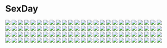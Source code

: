 # SexDay
![](https://konachan.com/jpeg/d30212c2a0dec0ec863f6a2c96975f24/Konachan.com%20-%20220170%20alice_margatroid%20cha_goma%20kirisame_marisa%20touhou.jpg)
![](https://konachan.com/image/b56eac11f1aec61ac79893a8b90a4a95/Konachan.com%20-%20155742%20all_male%20crown%20japanese_clothes%20kagamine_len%20male%20orio_%28oriririri%29%20vocaloid.jpg)
![](https://konachan.com/image/b72c66538a7c34ba3d8ec3a95e514380/Konachan.com%20-%2021916%20amamiya_manami%20gakuen_utopia_manabi_straight%20inamori_mika%20mikan%20swimsuit%20uehara_mutsuki.jpg)
![](https://konachan.com/jpeg/0101c03120cc9296bc6021a6b7a0c6f7/Konachan.com%20-%20295924%202girls%20aliasing%20ass%20barefoot%20bikini%20blush%20breasts%20cleavage%20clouds%20gray_hair%20horns%20hug%20original%20red_hair%20shoujo_ai%20sky%20swimsuit%20tail%20watermark.jpg)
![](https://konachan.com/image/aef7ebda8fe06b7d3909fa5924551499/Konachan.com%20-%20211551%20anthropomorphism%20ass%20cameltoe%20kantai_collection%20long_hair%20panties%20pantyhose%20takayama_chihiro%20underwear%20white%20white_hair%20yellow_eyes.jpg)
![](https://konachan.com/image/a365bf0ac1922f31538b22fe457ae76b/Konachan.com%20-%20265865%20black_hair%20bra%20breasts%20cameltoe%20choker%20garter_belt%20long_hair%20navel%20nipples%20noire%20pack_er_5%20panties%20red_eyes%20stockings%20thighhighs%20twintails%20underwear.jpg)
![](https://konachan.com/image/d03f0cf63878cf73170d6b121ad43231/Konachan.com%20-%20271820%20brown_eyes%20brown_hair%20close%20clouds%20gym_uniform%20kneehighs%20original%20pairan%20short_hair%20shorts%20sky%20socks%20tree%20twintails.jpg)
![](https://konachan.com/image/c32c9d5989169eac0f89361595cdc171/Konachan.com%20-%20301207%20aircraft%20azur_lane%20breasts%20brown_hair%20clouds%20exlic%20flowers%20foxgirl%20gloves%20long_hair%20nipples%20no_bra%20petals%20red_eyes%20sky%20tail%20thighhighs%20water%20watermark.jpg)
![](https://konachan.com/jpeg/e233d21646154db0e33091d670884937/Konachan.com%20-%20228435%20dress%20flowers%20headband%20idolmaster%20idolmaster_cinderella_girls%20idolmaster_cinderella_girls_starlight_stage%20nishinomiya_suzu%20petals%20sakuma_mayu%20sunset.jpg)
![](https://konachan.com/image/c1fe22a8cee0439487182fae23c2773e/Konachan.com%20-%2068139%20aqua_eyes%20aqua_hair%20hatsune_miku%20headphones%20ouse_tsukusu%20panties%20petals%20thighhighs%20twintails%20underwear%20vocaloid%20world_is_mine_%28vocaloid%29.jpg)
![](https://konachan.com/image/dc36d6be241a57548e734e153b1515e2/Konachan.com%20-%20282573%20animal_ears%20bikini%20blush%20breasts%20cosplay%20fang%20fate_%28series%29%20navel%20pink_hair%20purple_eyes%20short_hair%20swimsuit%20tail%20thighhighs%20wolfgirl%20yumaomi.jpg)
![](https://konachan.com/image/a7260c3d72bf625d407b85b04efaf480/Konachan.com%20-%20118282%20blush%20brown_hair%20long_hair%20matsumoto_rise%20red_eyes%20school_uniform%20yuru_yuri.jpg)
![](https://konachan.com/jpeg/71c126e5cdaf8c802b7eb4753d86e8dd/Konachan.com%20-%20267953%20anus%20ass%20barefoot%20beach%20blue_eyes%20breasts%20brown_hair%20close%20headband%20long_hair%20nipples%20nude%20pussy%20senran_kagura%20twintails%20uncensored%20water.jpg)
![](https://konachan.com/image/64e772f4d34946d2c7824485b4da70bf/Konachan.com%20-%2089811%20dress%20flowers%20mtyy%20pink_eyes%20rozen_maiden%20suigintou%20sword%20weapon%20wings.jpg)
![](https://konachan.com/image/13e5c146d70b74dda03bf5aba6837ffe/Konachan.com%20-%20263046%202girls%20blush%20hatsune_miku%20ia%20pentagon_%28railgun_ky1206%29%20vocaloid.jpg)
![](https://konachan.com/image/c498cb0f72967c37db2c3610b5afbed5/Konachan.com%20-%2074228%20animal_ears%20aqua_eyes%20blonde_hair%20blue_eyes%20brown_hair%20catgirl%20kiriya_nozomi%20long_hair%20purple_hair%20school_uniform%20serizawa_fumino%20umenomori_chise.jpg)
![](https://konachan.com/image/506c21648cf2adcfd74242eaa6d7890d/Konachan.com%20-%20263232%20anus%20aqua_eyes%20bed%20blue_hair%20blush%20breasts%20censored%20huyumitsu%20long_hair%20nipples%20nude%20original%20pussy_juice%20thighhighs.jpg)
![](https://konachan.com/image/04db830ca436e5cea2c1fce06d0f90f5/Konachan.com%20-%2063258%20animal_ears%20hanna_rudel%20shimada_fumikane%20strike_witches%20tail.jpg)
![](https://konachan.com/image/9af919f0dc61f21227a5a05cacd5fd03/Konachan.com%20-%20299917%20animal_ears%20blush%20bondage%20breasts%20chain%20collar%20damao_yu%20goggles%20gray_hair%20reflection%20short_hair%20thighhighs.jpg)
![](https://konachan.com/image/5c41bfa70fd84bc83ab51e5136bf0a6e/Konachan.com%20-%20224072%202girls%20ashida_%285232334%29%20blush%20brown_hair%20building%20flowers%20grass%20long_hair%20original%20rose.jpg)
![](https://konachan.com/image/e4bc9281012178899466e452bf58418c/Konachan.com%20-%2037910%20blush%20rain%20water%20wreathlit_noel%20yoake_mae_yori_ruri_iro_na.jpg)
![](https://konachan.com/image/160681f22590545a965847d04be90105/Konachan.com%20-%20169489%20anus%20blush%20breasts%20brown_hair%20long_hair%20mikamin%20nipples%20original%20purple_eyes%20pussy%20school_uniform%20shirt_lift%20spread_pussy%20thighhighs%20uncensored.jpg)
![](https://konachan.com/jpeg/eaf523620701a18250971677c6d0836e/Konachan.com%20-%2046549%20hatsune_miku%20indico_lite%20mitha%20skirt%20tagme%20tie%20twintails%20vocaloid.jpg)
![](https://konachan.com/jpeg/454926e9d1e955e9f8a41e01cf39d4c2/Konachan.com%20-%20272821%202girls%20animal%20bat%20bell%20blush%20boots%20bow%20candy%20cat%20catgirl%20collar%20cosplay%20cross%20fang%20food%20gloves%20hat%20headband%20kurot%20loli%20navel%20shorts%20skirt%20tail.jpg)
![](https://konachan.com/image/4de9453329a0a94584a4de308b730364/Konachan.com%20-%2057257%20ga_geijutsuka_art_design_class%20noda_miki.jpg)
![](https://konachan.com/image/e0a164bd2517410b5ec34af77b1e7a56/Konachan.com%20-%20274670%202girls%20blonde_hair%20blush%20braids%20breasts%20choker%20green_eyes%20honda_naoki%20hug%20long_hair%20nude%20original%20pointed_ears%20ponytail%20wet%20yuri.jpg)
![](https://konachan.com/image/91c542b98ba16d16e99eb68a5adda500/Konachan.com%20-%2030892%20tsukuyomi_moon_phase.jpg)
![](https://konachan.com/jpeg/f96d72d22bc1c5a05eb79f5c5a2f903c/Konachan.com%20-%20257158%20ass%20bell%20blush%20breasts%20christmas%20elbow_gloves%20gloves%20no_bra%20original%20ponytail%20red_eyes%20short_hair%20sideboob%20tail%20thighhighs%20waero%20white_hair.jpg)
![](https://konachan.com/jpeg/d38525face0b3fb31e2ee7ea10df31b9/Konachan.com%20-%2031199%20barefoot%20breasts%20censored%20cum%20game_cg%20lyrical_lyric%20marmalade%20mikeou%20nipples%20nude%20sex%20twintails.jpg)
![](https://konachan.com/image/5e5eeddfa99a4d42276c3f6b430499bd/Konachan.com%20-%20113727%20brown_hair%20couch%20kagetuki%20long_hair%20makise_kurisu%20pantyhose%20purple_eyes%20shirt%20shorts%20steins%3Bgate.jpg)
![](https://konachan.com/image/91c23c182c350f80a137b95030e4a9ca/Konachan.com%20-%2070001%20blonde_hair%20blush%20boots%20breasts%20censored%20cum%20hagane7728%20hat%20kirisame_marisa%20long_hair%20nipples%20nude%20panties%20touhou%20underwear%20witch%20yellow_eyes.jpg)
![](https://konachan.com/image/66a1a840c825f54086c94694f564c5ca/Konachan.com%20-%2035268%20adumi_tohru%20howl%20howl%27s_moving_castle%20male%20sophie_hatter.jpg)
![](https://konachan.com/image/29ac9e01af7c94a89f4e171edd0ac6f7/Konachan.com%20-%20129485%20close%20hatsune_miku%20headphones%20mamakari%20vocaloid.jpg)
![](https://konachan.com/image/1002dd75c2f51eb6ca946c9afadf9122/Konachan.com%20-%20228518%20bow_%28weapon%29%20braids%20dress%20guweiz%20night%20petals%20summer_dress%20water%20waterfall%20watermark%20weapon%20wet.jpg)
![](https://konachan.com/jpeg/194cff7eb95add57b013a2337827435d/Konachan.com%20-%20129435%20beach%20blue_hair%20dexp%20elsword%20eve_%28elsword%29%20loli%20panties%20thighhighs%20underwear.jpg)
![](https://konachan.com/image/e8b50b14178c843a57471cb010db7c05/Konachan.com%20-%20122144%20asahina_mikuru%20breasts%20dfer%20nipples%20pussy%20spread_legs%20suzumiya_haruhi_no_yuutsu%20uncensored.jpg)
![](https://konachan.com/jpeg/a243f940bc37d79d5fca82b830177695/Konachan.com%20-%20280820%202girls%20blonde_hair%20blush%20breast_grab%20breasts%20cleavage%20green_eyes%20headband%20hug%20iowa_%28kancolle%29%20long_hair%20pallad%20shoujo_ai%20skirt%20thighhighs.jpg)
![](https://konachan.com/image/608ab68ee471b4aec8bbb841b3494a3d/Konachan.com%20-%20284636%20brown_eyes%20brown_hair%20cozy%20cropped%20drink%20hat%20long_hair%20original%20ponytail%20white.jpg)
![](https://konachan.com/image/a9c8f207ce12acd21958911af09100e9/Konachan.com%20-%2063387%20favorite%20game_cg%20hoshizora_no_memoria%20tagme.jpg)
![](https://konachan.com/jpeg/d4db7f3f679c9f98df3d4a52693fc677/Konachan.com%20-%20188272%20ashishun%20ass%20ass_grab%20blonde_hair%20bra%20breasts%20cameltoe%20cleavage%20dress%20game_cg%20kanna_kana%20kokonoka%20marmalade%20panties%20purple_eyes%20short_hair%20underwear.jpg)
![](https://konachan.com/image/3a359842a9bee54fb357a8dbda58447b/Konachan.com%20-%2018096%20shinigami_no_ballad%20sky%20sunset%20water.jpg)
![](https://konachan.com/jpeg/c085c76e07f8548d85f3d86e635911a2/Konachan.com%20-%20286365%202girls%20animal_ears%20blush%20breasts%20brown_eyes%20brown_hair%20cleavage%20cropped%20foxgirl%20headdress%20long_hair%20maid%20mirror%20pink_hair%20tail%20waifu2x%20white%20yaguo.jpg)
![](https://konachan.com/jpeg/c4dbb5ae5f8c29be16df89aaacd3f3c8/Konachan.com%20-%20167407%20blue_hair%20blush%20braids%20clouds%20game_cg%20green_eyes%20hearts_%28company%29%20long_hair%20natsume_eri%20purple_hair%20school_uniform%20sunset%20water%20winifred_d_land.jpg)
![](https://konachan.com/image/596fe9809271f74c1a1ef587bf015e37/Konachan.com%20-%20255903%20blonde_hair%20blush%20breasts%20gloves%20imachireki%20long_hair%20nipples%20no_bra%20panties%20pussy_juice%20shirt_lift%20skirt%20thighhighs%20underwear%20yellow_eyes.jpg)
![](https://konachan.com/image/f68de0426ae68b26f202a15d230a800d/Konachan.com%20-%2056063%20blonde_hair%20blush%20brown_hair%20hakurei_reimu%20hat%20japanese_clothes%20kirisame_marisa%20long_hair%20miko%20panties%20touhou%20underwear%20witch.jpg)
![](https://konachan.com/image/7b5f37782a744687e7f352677e11703e/Konachan.com%20-%20211815%20emily_stewart%20idolmaster%20idolmaster_million_live%21%20ima_%28lm_ew%29.jpg)
![](https://konachan.com/image/54cdc266ef9e9b503cb057a924add923/Konachan.com%20-%2079126%20blazblue%20blonde_hair%20green_eyes%20gun%20noel_vermillion%20panties%20underwear%20weapon.jpg)
![](https://konachan.com/jpeg/db6c1f9e174a94afd80a4c4cb6ad407b/Konachan.com%20-%20246122%20bandaid%20bell%20bicycle%20bow%20braids%20breasts%20close%20dress%20drink%20glasses%20gloves%20group%20loli%20male%20mordred%20necklace%20ponytail%20ribbons%20saber%20shorts%20skirt%20tie%20tree.jpg)
![](https://konachan.com/image/7754da695e5a7af82e06a31001bd4def/Konachan.com%20-%2020382%20gun%20gunslinger_girl%20triela%20weapon.jpg)
![](https://konachan.com/image/bacf4a5175ae150b62240f90ed79a138/Konachan.com%20-%20268152%20animal_ears%20ass%20barefoot%20breasts%20cleavage%20dress%20jpeg_artifacts%20mikawa_sansen%20original%20panties%20thighhighs%20underwear.jpg)
![](https://konachan.com/image/a034045afb41988956185207b5d5cbee/Konachan.com%20-%20266210%20ball%20beach%20bikini%20blonde_hair%20blue_eyes%20blush%20breasts%20cleavage%20clouds%20ezoshika%20long_hair%20navel%20orange_hair%20original%20sky%20swimsuit%20underboob.jpg)
![](https://konachan.com/image/5da121ee4c5995a356b111e8f50c21dc/Konachan.com%20-%2028644%20blue_hair%20blush%20censored%20chu_x_chu%20penis%20pussy%20pussy_juice%20red_eyes%20sex.jpg)
![](https://konachan.com/jpeg/d3acfcea1ff42f367e5d41e576ddc1b0/Konachan.com%20-%20206566%20bed%20blonde_hair%20chuablesoft%20fang%20game_cg%20green_eyes%20komachi_mahiru%20loli%20long_hair%20nude%20tagme_%28artist%29%20watashi_ga_suki_nara_%22suki%22_tte_itte%21.jpg)
![](https://konachan.com/image/b939241097353c813b58eeaa74bf644c/Konachan.com%20-%2015095%20fushigi_no_umi_no_nadia%20nadia.jpg)
![](https://konachan.com/image/6c04e61b65a6f304192a2b2dab383744/Konachan.com%20-%20155887%20nerine%20pointed_ears%20shuffle.jpg)
![](https://konachan.com/jpeg/b1ef342069415b43776f891d1b37e52d/Konachan.com%20-%20201605%20animal%20arihara_%28arhr%29%20bird%20breasts%20choker%20cleavage%20dress%20feathers%20gloves%20green_eyes%20long_hair%20night%20purple_hair%20stars%20tiara%20toujou_nozomi%20wristwear.jpg)
![](https://konachan.com/jpeg/b142f159d97192fc03e2dc6a3934d385/Konachan.com%20-%20184013%20bikini%20blush%20breast_hold%20breasts%20cleavage%20clochette%20game_cg%20hoshizaki_ouka%20long_hair%20oshiki_hitoshi%20sakigake_generation%20swimsuit.jpg)
![](https://konachan.com/jpeg/1c3ef41176f62195c2266c15a621c875/Konachan.com%20-%20181966%20blonde_hair%20green_eyes%20long_hair%20maryquant%20original%20wink.jpg)
![](https://konachan.com/image/8583c9c5d29dd7c1689eae01bc36b58d/Konachan.com%20-%20165955%20anthropomorphism%20breasts%20harano%20kantai_collection%20long_hair%20navel%20polychromatic%20red_eyes%20southern_ocean_war_hime%20topless%20twintails%20white_hair.jpg)
![](https://konachan.com/image/6a04b5be6b2df031c1794231d6aa6703/Konachan.com%20-%2029602%20japanese_clothes%20kimono%20mitsumi_misato%20original%20tagme.jpg)
![](https://konachan.com/jpeg/80095cd5be6eb5ccc8387833a592dcf7/Konachan.com%20-%20185710%20daniel%20momo_%28shinigami_no_ballad%29%20ratum%20scythe%20shinigami_no_ballad%20weapon.jpg)
![](https://konachan.com/jpeg/82ffa9e70bc675b12f2b657efab8a2ee/Konachan.com%20-%20242523%202girls%20bakemonogatari%20blue_hair%20bow%20brown_eyes%20brown_hair%20clouds%20fang%20green_eyes%20headband%20loli%20long_hair%20servachok%20short_hair%20shorts%20sky%20twintails.jpg)
![](https://konachan.com/image/beeae69af1d4229257218a165051c91b/Konachan.com%20-%20303385%20anus%20bandaid%20blush%20bra%20breasts%20brown_hair%20erect_nipples%20kneehighs%20original%20panties%20panty_pull%20purple_eyes%20ryo%20short_hair%20socks%20underwear%20water.jpg)
![](https://konachan.com/jpeg/b4e0418b7a2a16c7e071ae691abd1330/Konachan.com%20-%20217459%20animal_ears%20brown_eyes%20catgirl%20cropped%20karesuki%20loli%20long_hair%20navel%20no_game_no_life%20purple_hair%20school_uniform%20skirt%20tree%20water%20wet.jpg)
![](https://konachan.com/jpeg/cc690682f6aae166ca8df559fcc00643/Konachan.com%20-%20161762%20bikini%20breasts%20chikotam%20cleavage%20game_cg%20haruna_tomomi%20hoshizaki_mei%20inagaki_miiko%20natsume_sakuya%20pool%20school_swimsuit%20swimsuit%20yume_koi.jpg)
![](https://konachan.com/jpeg/69c698c38bd0a4c31f34ec747a38bf16/Konachan.com%20-%2083823%20ef%20ef_a_fairy_tale_of_the_two%20nanao_naru%20shindou_chihiro%20shindou_kei.jpg)
![](https://konachan.com/image/7d2e7d790edc3509ccab4c464d812db7/Konachan.com%20-%20166008%20bubbles%20clouds%20konomi_%28el_love%29%20original%20scenic%20underwater%20water.jpg)
![](https://konachan.com/jpeg/d1a96230403ba612775f5e94e3d28502/Konachan.com%20-%20268777%20animal%20blue_eyes%20blush%20breast_hold%20breasts%20flowers%20green_hair%20long_hair%20miko%20navel%20night%20petals%20skirt%20skirt_lift%20snake%20socks%20touhou%20tree%20waifu2x.jpg)
![](https://konachan.com/image/cd9b625f9c8e14c88136754653d4359d/Konachan.com%20-%20121982%20fujioka_haruhi%20haninozuka_mitsukuni%20hitachiin_hikaru%20hitachiin_kaoru%20morinozuka_takashi%20ootori_kyoya%20ouran_koukou_host_club%20suou_tamaki%20twins.jpg)
![](https://konachan.com/image/a8998938b9f5c2c3b7af57ac76a130fb/Konachan.com%20-%2037662%20arcana_heart.jpg)
![](https://konachan.com/jpeg/b427173ba933cad41abef45bfba7b6d9/Konachan.com%20-%20257489%20aqua_eyes%20asami_asami%20blush%20brown_hair%20erect_nipples%20fang%20game_cg%20hibiki_works%20long_hair%20navel%20panties%20sarashina_yuzuki%20spread_legs%20underwear%20wet.jpg)
![](https://konachan.com/image/5c79846be79fc864fcffb30cf39278df/Konachan.com%20-%20112901%202girls%20green_eyes%20hercule_barton%20red_eyes%20saiko_dagashi%20tantei_opera_milky_holmes%20tears%20yuri%20yuzurizaki_nero.jpg)
![](https://konachan.com/image/76dc66375aa048d39a860dbdca26f3a0/Konachan.com%20-%20185363%20all_male%20close%20jpeg_artifacts%20kaneki_ken%20male%20mask%20tokyo_ghoul%20youshima.jpg)
![](https://konachan.com/jpeg/ee4a409e0a151108463872520b7a1eb0/Konachan.com%20-%20181269%20black_eyes%20black_hair%20blush%20bra%20game_cg%20group%20innocent_grey%20long_hair%20navel%20panties%20sasaki_ichigo%20shirahane_suou%20short_hair%20sugina_miki%20underwear.jpg)
![](https://konachan.com/image/a984dd6cfcc861ab894f0c4b0aa7ae0d/Konachan.com%20-%2068637%20animal_ears%20blonde_hair%20blue_eyes%20blush%20foxgirl%20game_cg%20inakoi%20japanese_clothes%20kamishiro_mutsuki%20long_hair%20miko%20tail%20tears%20whirlpool%20white.jpg)
![](https://konachan.com/image/c5ab15a678007bc05f6761b693077de9/Konachan.com%20-%20306640%20breasts%20cum%20dildo%20group%20navel%20nipples%20no_bra%20nopan%20penis%20pink_hair%20pokemon%20purple_eyes%20pussy%20rak_%28kuraga%29%20sex%20shirt_lift%20thighhighs%20uncensored.jpg)
![](https://konachan.com/image/961d9c81f3f10c8f2027794b76ce2690/Konachan.com%20-%20114389%20all_male%20blood%20durarara%21%21%20heiwajima_shizuo%20male%20orihara_izaya.jpg)
![](https://konachan.com/image/3cc497b4dded4e82846c57b9107cbe8a/Konachan.com%20-%20272591%20blue_eyes%20blue_hair%20bodysuit%20breasts%20cameltoe%20cum%20daiaru%20elbow_gloves%20gloves%20headdress%20long_hair%20nipples%20original%20tail%20thighhighs.jpg)
![](https://konachan.com/image/a56b2aeddd556a362130723217c421e2/Konachan.com%20-%2056514%20blue_hair%20book%20cigarette%20dark_skin%20dress%20fujiwara_no_mokou%20kamishirasawa_keine%20kazakura%20long_hair%20night%20red_eyes%20touhou%20white_hair.jpg)
![](https://konachan.com/image/19fe31993b5d012ca7a37e69092b9f1f/Konachan.com%20-%2029698%20fate_%28series%29%20fate_stay_night.jpg)
![](https://konachan.com/jpeg/2a94698c63775b7352061bfea84d57d0/Konachan.com%20-%20210610%20bed%20bra%20game_cg%20magical_dears%20maibara_minazuki%20navel_honeybell%20panties%20red_hair%20tagme_%28artist%29%20twintails%20underwear.jpg)
![](https://konachan.com/jpeg/5c227e9d3996773c250401aaa859c90f/Konachan.com%20-%20167301%20azumawari_%28azumofu%29%20black_hair%20dress%20long_hair%20red_eyes%20sadako%20the_ring%20white.jpg)
![](https://konachan.com/image/5b90f141d9c711fcef8202f72878e339/Konachan.com%20-%2048786%20guitar%20hirasawa_yui%20instrument%20k-on%21.jpg)
![](https://konachan.com/image/910a072735951591a34e700c9a8096bf/Konachan.com%20-%20224199%20aqua_eyes%20aqua_hair%20bisonbison%20bubbles%20dress%20hatsune_miku%20long_hair%20twintails%20underwater%20vocaloid%20water.jpg)
![](https://konachan.com/image/560db2d4653ceb85ba29ee662b64ca3c/Konachan.com%20-%2060765%20bamboo_blade%20kawazoe_tamaki%20panties%20sword%20underwear%20weapon.jpg)
![](https://konachan.com/jpeg/e3ad0d3f2723544d4359fadd14b82eb0/Konachan.com%20-%20226803%20aqua_eyes%20aqua_hair%20choker%20dress%20fhang%20garter%20hatsune_miku%20long_hair%20summer_dress%20twintails%20vocaloid%20white%20wings%20wristwear.jpg)
![](https://konachan.com/jpeg/35b5023d7659b27b2715b8c091fa85b6/Konachan.com%20-%20200776%20blonde_hair%20boots%20bow%20braids%20breasts%20hat%20kirisame_marisa%20long_hair%20mikoma_sanagi%20torn_clothes%20touhou%20white%20witch%20witch_hat%20yellow_eyes.jpg)
![](https://konachan.com/image/087fdb7834628155f2ecd4af94a252e5/Konachan.com%20-%2078120%20akiyama_mio%20blonde_hair%20brown_eyes%20brown_hair%20hajime%20k-on%21%20tainaka_ritsu.jpg)
![](https://konachan.com/image/db7089e33bfbe047978f8292f367230d/Konachan.com%20-%20109361%20flowers%20long_hair%20megurine_luka%20pink_eyes%20pink_hair%20ribbons%20vocaloid.jpg)
![](https://konachan.com/image/b783532dc4f45d4c20f41a5d068f8aef/Konachan.com%20-%2090477%20alcot%20alcot_honey_comb%20black_hair%20breasts%20cleavage%20game_cg%20kicking_horse_rhapsody%20miyasu_risa%20pink_eyes%20seritsumu_hijiri%20swimsuit%20water.jpg)
![](https://konachan.com/image/8bce33f9e3622dc39dfd8cf9b3705e22/Konachan.com%20-%2048960%20barefoot%20black_hair%20blush%20bunnygirl%20chibi%20inaba_tewi%20long_hair%20miko%20panties%20red_eyes%20ribbons%20ricecandy%20short_hair%20touhou%20underwear%20white_hair%20witch.jpg)
![](https://konachan.com/image/e3dcfcf9cb542e196eb4628afb0ba649/Konachan.com%20-%2050787%20h2o_footprints_in_the_sand%20h2o_%7Efootprints_in_the_sand%7E%20hirose_takuma%20kohinata_hayami.jpg)
![](https://konachan.com/image/8ee893d59a667b34b92e0dbdf0350150/Konachan.com%20-%2052825%202girls%20ass%20barefoot%20bikini%20black_eyes%20black_hair%20cal_devens%20elen%20flat_chest%20green_eyes%20loli%20short_hair%20swimsuit%20twintails%20underboob%20wet%20yuri.jpg)
![](https://konachan.com/jpeg/62095a26ec73d61e1e8017cda5ee215a/Konachan.com%20-%2027449%20darker_than_black%20hei.jpg)
![](https://konachan.com/image/c40ebb31ed1ce82e404728b5f7f64628/Konachan.com%20-%20201437%20animal%20anthropomorphism%20bird%20food%20kantai_collection%20long_hair%20popsicle%20school_uniform%20sky%20thighhighs%20tsubasa19900920%20water%20white_hair%20yellow_eyes.jpg)
![](https://konachan.com/jpeg/be6365df9bbe6e04af1663966cdd0df3/Konachan.com%20-%2043713%20tagme.jpg)
![](https://konachan.com/image/b820107b1003334d9b075160e7ec36b9/Konachan.com%20-%20236230%20antilous%20original.jpg)
![](https://konachan.com/jpeg/fa83e1b2c2f07156f9040da894a9397d/Konachan.com%20-%20140994%20animal%20ball%20bed%20cat%20doll%20hakurei_reimu%20ibuki_suika%20leaves%20sanntouhei%20touhou.jpg)
![](https://konachan.com/jpeg/2eda037e7fe525caaa2297d2547799d6/Konachan.com%20-%20261397%20animal%20black_hair%20blush%20chibi%20dog%20earmuffs%20green%20inishie%20saitou_ena%20scarf%20short_hair%20translation_request%20yuru_camp.jpg)
![](https://konachan.com/jpeg/73e72cfa09ae594ce0d9fcf1027decbf/Konachan.com%20-%20237339%202girls%20aqua_eyes%20armor%20ass%20blush%20braids%20breasts%20cameltoe%20chain%20glasses%20headphones%20horns%20long_hair%20thighhighs%20twintails%20waifu2x%20weapon%20white_hair%20wink.jpg)
